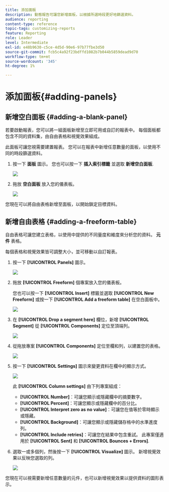 ```yaml
---
title: 添加面板
description: 動態報告可讓您新增面板，以根據所選時段更好地篩選資料。
audience: reporting
content-type: reference
topic-tags: customizing-reports
feature: Reporting
role: Leader
level: Intermediate
exl-id: e48b9630-c5ce-4d5d-90e6-97b77fbe3d50
source-git-commit: fcb5c4a92f23bdffd1082b7b044b5859dead9d70
workflow-type: tm+mt
source-wordcount: '345'
ht-degree: 1%

---
```


# 添加面板{#adding-panels}

## 新增空白面板 {#adding-a-blank-panel}

若要啟動報表，您可以將一組面板新增至立即可用或自訂的報表中。 每個面板都包含不同的資料集，由自由表格和視覺效果組成。

此面板可讓您視需要建置報表。 您可以在報表中新增任意數量的面板，以使用不同的時段篩選資料。

1. 按一下 **面板** 圖示。 您也可以按一下 **插入索引標籤** 並選取 **新增空白面板**.

   ![](assets/dynamic_report_panel_1.png)

1. 拖放 **空白面板** 放入您的儀表板。

   ![](assets/dynamic_report_panel.png)

您現在可以將自由表格新增至面板，以開始鎖定目標資料。

## 新增自由表格 {#adding-a-freeform-table}

自由表格可讓您建立表格，以使用中提供的不同量度和維度來分析您的資料。 **元件** 表格。

每個表格和視覺效果皆可調整大小，並可移動以自訂報表。

1. 按一下 **[!UICONTROL Panels]** 圖示。

   ![](assets/dynamic_report_panel_1.png)

1. 拖放 **[!UICONTROL Freeform]** 個專案放入您的儀表板。

   您也可以按一下 **[!UICONTROL Insert]** 標籤並選取 **[!UICONTROL New Freeform]** 或按一下 **[!UICONTROL Add a freeform table]** 在空白面板中。

   ![](assets/dynamic_report_panel_2.png)

1. 在 **[!UICONTROL Drop a segment here]** 欄位，新增 **[!UICONTROL Segment]** 從 **[!UICONTROL Components]** 定位至頂端列。

   ![](assets/dynamic_report_panel_3.png)

1. 從拖放專案 **[!UICONTROL Components]** 定位至欄和列，以建置您的表格。

   ![](assets/dynamic_report_freeform_3.png)

1. 按一下 **[!UICONTROL Settings]** 圖示來變更資料在欄中的顯示方式。

   ![](assets/dynamic_report_freeform_4.png)

   此 **[!UICONTROL Column settings]** 由下列專案組成：

   * **[!UICONTROL Number]**：可讓您顯示或隱藏欄中的摘要數字。
   * **[!UICONTROL Percent]**：可讓您顯示或隱藏欄中的百分比。
   * **[!UICONTROL Interpret zero as no value]**：可讓您在值等於零時顯示或隱藏。
   * **[!UICONTROL Background]**：可讓您顯示或隱藏儲存格中的水準進度列。
   * **[!UICONTROL Include retries]**：可讓您在結果中包含重試。 此專案僅適用於 **[!UICONTROL Sent]** 和 **[!UICONTROL Bounces + Errors]**.

1. 選取一或多個列，然後按一下 **[!UICONTROL Visualize]** 圖示。 新增視覺效果以反映您選取的列。

   ![](assets/dynamic_report_freeform_5.png)

您現在可以視需要新增任意數量的元件，也可以新增視覺效果以提供資料的圖形表示。
